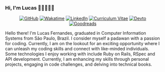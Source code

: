 ### Hi, I'm Lucas 👋🏻🧑🏼‍💻

<p align="center">
  <a href="https://github.com/lsfernandes92"><img src="imgs/github.svg" alt="GitHub"></a>
  <a href="https://wakatime.com/@lsfernandes92"><img src="imgs/wakatime.svg" alt="Wakatime"></a>
	<a href="https://www.linkedin.com/in/lsfernandes92"><img src="imgs/linkedin.svg" alt="LinkedIn"></a>
	<a href="https://gist.github.com/lsfernandes92/00d858a9ed45680145f2da20c638a7fe"><img src="imgs/cv.svg" alt="Curriculum Vitae"></a>
  <a href="https://dev.to/lsfernandes92"><img src="imgs/devto.svg" alt="Devto"></a>
  <a href="https://www.goodreads.com/user/show/81747750-lucas-fernandes"><img src="imgs/goodreads.svg" alt="Goodreads"></a>
</p>

Hello there! I'm Lucas Fernandes, graduated in Computer Information Systems from São Paulo, Brazil. I consider myself a padawan with a passion for coding. Currently, I am on the lookout for an exciting opportunity where I can unleash my coding skills and connect with like-minded individuals. Some technologies I enjoy working with include Ruby on Rails, RSpec and API development. Currently, I am enhancing my skills through personal projects, engaging in code challenges, and delving into technical books.
